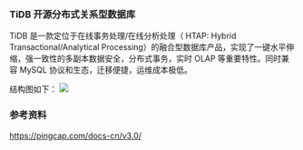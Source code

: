 ### TiDB 开源分布式关系型数据库

TiDB 是一款定位于在线事务处理/在线分析处理（ HTAP: Hybrid Transactional/Analytical Processing）的融合型数据库产品，实现了一键水平伸缩，强一致性的多副本数据安全，分布式事务，实时 OLAP 等重要特性。同时兼容 MySQL 协议和生态，迁移便捷，运维成本极低。

结构图如下：
![](https://pingcap.com/images/docs-cn/tidb-architecture.png)

### 参考资料

https://pingcap.com/docs-cn/v3.0/
